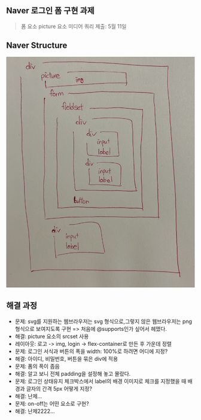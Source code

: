 ## Naver 로그인 폼 구현 과제

> 폼 요소
> picture 요소
> 미디어 쿼리
> 제출: 5월 11일

## Naver Structure

![네이버 과제 마크업](./naver_markup.jpg)

## 해결 과정

- 문제: svg를 지원하는 웹브라우저는 svg 형식으로,그렇지 않은 웹브라우저는 png 형식으로 보여지도록 구현 => 처음에 @supports인가 싶어서 헤맸다.
- 해결: picture 요소의 srcset 사용
- 레이아웃: 로고 -> img, login -> flex-container로 만든 후 가운데 정렬
- 문제: 로그인 서식과 버튼의 폭을 width: 100%로 하려면 어디에 지정?
- 해결: 아이디, 비밀번호, 버튼을 묶은 div에 적용
- 문제: 폼의 폭이 좁음
- 해결: 알고 보니 전체 padding을 설정해 놓고 몰랐다.
- 문제: 로그인 상태유지 체크박스에서 label의 배경 이미지로 체크를 지정했을 때 배경과 글자의 간격 5px 어떻게 지정?
- 해결: 난제...
- 문제: on-off는 어떤 요소로 구현?
- 해결: 난제2222...
